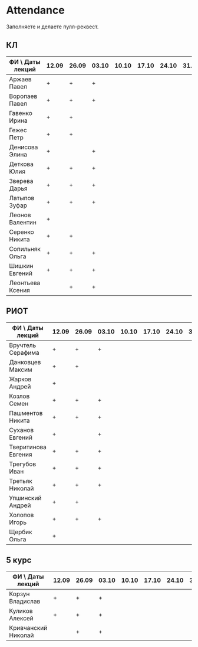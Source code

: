 # Attendance

Заполняете и делаете пулл-реквест.

## КЛ

| ФИ \ Даты лекций|12.09|26.09|03.10|10.10|17.10|24.10|31.10|07.11|14.11|21.11|28.11|05.12|12.12| Сумма |
|-----------------|-----|-----|-----|-----|-----|-----|-----|-----|-----|-----|-----|-----|-----|-------|
| Аржаев Павел    |  +  |  +  |  +  |     |     |     |     |     |     |     |     |     |     |   1   |
| Воропаев Павел  |  +  |  +  |  +  |     |     |     |     |     |     |     |     |     |     |   0   |
| Гавенко Ирина   |  +  |  +  |     |     |     |     |     |     |     |     |     |     |     |   0   |
| Гежес Петр      |  +  |  +  |     |     |     |     |     |     |     |     |     |     |     |   0   |
| Денисова Элина  |  +  |     |  +  |     |     |     |     |     |     |     |     |     |     |   0   |
| Деткова Юлия    |  +  |  +  |  +  |     |     |     |     |     |     |     |     |     |     |   0   |
| Зверева Дарья   |  +  |  +  |  +  |     |     |     |     |     |     |     |     |     |     |   0   |
| Латыпов Зуфар   |  +  |  +  |  +  |     |     |     |     |     |     |     |     |     |     |   0   |
| Леонов Валентин |  +  |     |     |     |     |     |     |     |     |     |     |     |     |   0   |
| Серенко Никита  |  +  |  +  |     |     |     |     |     |     |     |     |     |     |     |   0   |
| Сопильняк Ольга |  +  |  +  |  +  |     |     |     |     |     |     |     |     |     |     |   0   |
| Шишкин Евгений  |  +  |  +  |  +  |     |     |     |     |     |     |     |     |     |     |   0   |
| Леонтьева Ксения|     |  +  |  +  |     |     |     |     |     |     |     |     |     |     |   0   |


## РИОТ

| ФИ \ Даты лекций    |12.09|26.09|03.10|10.10|17.10|24.10|31.10|07.11|14.11|21.11|28.11|05.12|12.12| Сумма |
|---------------------|-----|-----|-----|-----|-----|-----|-----|-----|-----|-----|-----|-----|-----|-------|
| Вручтель Серафима   |  +  |  +  |  +  |     |     |     |     |     |     |     |     |     |     |   0   |
| Данковцев Максим    |  +  |  +  |     |     |     |     |     |     |     |     |     |     |     |   0   |
| Жарков Андрей       |  +  |     |     |     |     |     |     |     |     |     |     |     |     |   0   |
| Козлов Семен        |  +  |  +  |  +  |     |     |     |     |     |     |     |     |     |     |   0   |
| Пашментов Никита    |  +  |  +  |  +  |     |     |     |     |     |     |     |     |     |     |   0   |
| Суханов Евгений     |  +  |     |  +  |     |     |     |     |     |     |     |     |     |     |   0   |
| Тверитинова Евгения |  +  |  +  |  +  |     |     |     |     |     |     |     |     |     |     |   0   |
| Трегубов Иван       |  +  |  +  |  +  |     |     |     |     |     |     |     |     |     |     |   0   |
| Третьяк Николай     |  +  |  +  |  +  |     |     |     |     |     |     |     |     |     |     |   0   |
| Упшинский Андрей    |  +  |  +  |     |     |     |     |     |     |     |     |     |     |     |   0   |
| Холопов Игорь       |  +  |  +  |  +  |     |     |     |     |     |     |     |     |     |     |   0   |
| Щербик Ольга        |  +  |     |     |     |     |     |     |     |     |     |     |     |     |   0   |

## 5 курс

| ФИ \ Даты лекций    |12.09|26.09|03.10|10.10|17.10|24.10|31.10|07.11|14.11|21.11|28.11|05.12|12.12| Сумма |
|---------------------|-----|-----|-----|-----|-----|-----|-----|-----|-----|-----|-----|-----|-----|-------|
| Корзун Владислав    |  +  |  +  |  +  |     |     |     |     |     |     |     |     |     |     |   0   |
| Куликов Алексей     |  +  |  +  |  +  |     |     |     |     |     |     |     |     |     |     |   0   |
| Кривчанский Николай |     |  +  |  +  |     |     |     |     |     |     |     |     |     |     |   0   |
